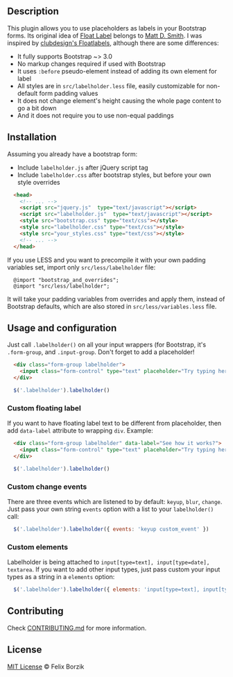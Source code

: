## Description
This plugin allows you to use placeholders as labels in your Bootstrap forms. Its original idea of [Float Label](https://dribbble.com/shots/1254439--GIF-Float-Label-Form-Interaction) belongs to [Matt D. Smith](https://dribbble.com/mds).
I was inspired by [clubdesign's Floatlabels](http://clubdesign.github.io/floatlabels.js/), although there are some differences:
* It fully supports Bootstrap ~> 3.0
* No markup changes required if used with Bootstrap
* It uses `:before` pseudo-element instead of adding its own element for label
* All styles are in `src/labelholder.less` file, easily customizable for non-default form padding values
* It does not change element's height causing the whole page content to go a bit down
* And it does not require you to use non-equal paddings

## Installation
Assuming you already have a bootstrap form:
* Include `labelholder.js` after jQuery script tag
* Include `labelholder.css` after bootstrap styles, but before your own style overrides
```html
  <head>
    <!-- ... -->
    <script src="jquery.js"  type="text/javascript"></script>
    <script src="labelholder.js"  type="text/javascript"></script>
    <style src="bootstrap.css" type="text/css"></style>
    <style src="labelholder.css" type="text/css"></style>
    <style src="your_styles.css" type="text/css"></style>
    <!-- ... -->
  </head>
```

If you use LESS and you want to precompile it with your own padding variables set, import only `src/less/labelholder` file:

```less
  @import "bootstrap_and_overrides";
  @import "src/less/labelholder";
```

It will take your padding variables from overrides and apply them, instead of Bootstrap defaults, which are also stored in `src/less/variables.less` file.

## Usage and configuration
Just call `.labelholder()` on all your input wrappers (for Bootstrap, it's `.form-group`, and `.input-group`. Don't forget to add a placeholder!

```html
  <div class="form-group labelholder">
    <input class="form-control" type="text" placeholder="Try typing here...">
  </div>
```

```javascript
  $('.labelholder').labelholder()
```

### Custom floating label
If you want to have floating label text to be different from placeholder, then add `data-label` attribute to wrapping `div`. Example:

```html
  <div class="form-group labelholder" data-label="See how it works?">
    <input class="form-control" type="text" placeholder="Try typing here...">
  </div>
```

```javascript
  $('.labelholder').labelholder()
```

### Custom change events
There are three events which are listened to by default: `keyup`, `blur`, `change`. Just pass your own string `events` option with a list to your `labelholder()` call:

```javascript
  $('.labelholder').labelholder({ events: 'keyup custom_event' })
```

### Custom elements
Labelholder is being attached to `input[type=text], input[type=date], textarea`. If you want to add other input types, just pass custom your input types as a string in a `elements` option:

```javascript
  $('.labelholder').labelholder({ elements: 'input[type=text], input[type=date], input[type=email], textarea' })
```

## Contributing

Check [CONTRIBUTING.md](https://github.com/Borzik/labelholder/blob/master/CONTRIBUTING.md) for more information.

## License

[MIT License](http://felixborzik.mit-license.org/) © Felix Borzik
